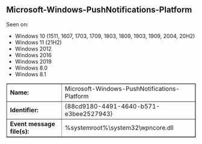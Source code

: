 ## Microsoft-Windows-PushNotifications-Platform

Seen on:
* Windows 10 (1511, 1607, 1703, 1709, 1803, 1809, 1903, 1909, 2004, 20H2)
* Windows 11 (21H2)
* Windows 2012
* Windows 2016
* Windows 2019
* Windows 8.0
* Windows 8.1

<table border="1" class="docutils">
  <tbody>
    <tr>
      <td><b>Name:</b></td>
      <td>Microsoft-Windows-PushNotifications-Platform</td>
    </tr>
    <tr>
      <td><b>Identifier:</b></td>
      <td>{88cd9180-4491-4640-b571-e3bee2527943}</td>
    </tr>
    <tr>
      <td><b>Event message file(s):</b></td>
      <td>%systemroot%\system32\wpncore.dll</td>
    </tr>
  </tbody>
</table>

&nbsp;

